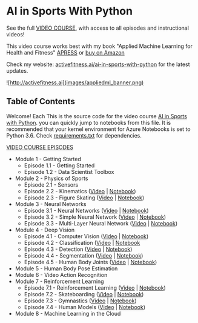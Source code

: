 # AI in Sports With Python

See the full [VIDEO COURSE](http://ai-learning.vhx.tv), with access to all episodes and instructional videos!

This video course works best with my book "Applied Machine Learning for Health and Fitness" [APRESS](https://www.apress.com/us/book/9781484257715) or [buy on Amazon](https://www.amazon.com/Applied-Machine-Learning-Health-Fitness/dp/1484257715)

Check my website: [activefitness.ai/ai-in-sports-with-python](http://activefitness.ai/ai-in-sports-with-python) for the latest updates.


![http://activefitness.ai](images/appliedml_banner.png)

## Table of Contents

Welcome! Each This is the source code for the video course [AI in Sports with Python](http://ai-learning.vhx.tv). you can quickly jump to notebooks from this file. It is recommended that your kernel environment for Azure Notebooks is set to Python 3.6. Check [requirements.txt](requirements.txt) for dependencies.

 [VIDEO COURSE EPISODES](http://ai-learning.vhx.tv)

- Module 1 - Getting Started
    - Episode 1.1 - Getting Started
    - Episode 1.2 - Data Scientist Toolbox
- Module 2 - Physics of Sports
    - Episode 2.1 - Sensors
    - Episode 2.2 - Kinematics ([Video](https://ai-learning.vhx.tv/packages/ai-in-sports-with-python/videos/episode-2-2-kinematics) | [Notebook](4_Kinematics.ipynb))
    - Episode 2.3 - Figure Skating ([Video](https://ai-learning.vhx.tv/packages/ai-in-sports-with-python/videos/episode-2-3-figure-skating) | [Notebook](5_FigureSkating.ipynb))
- Module 3 - Neural Networks
    - Episode 3.1 - Neural Networks ([Video](https://ai-learning.vhx.tv/packages/ai-in-sports-with-python/videos/episode-4-1-neural-networks-101) | [Notebook](3.1_NeuralNetworks.ipynb))
    - Episode 3.2 - Simple Neural Network ([Video](https://ai-learning.vhx.tv/packages/ai-in-sports-with-python/videos/episode-4-2-make-a-simple-neural-net) | [Notebook](3.2_SimpleNeuralNetwork.ipynb))
    - Episode 3.3 - Multi-Layer Neural Network ([Video](https://ai-learning.vhx.tv/packages/ai-in-sports-with-python/videos/amlhf-ch4-3-multilayernetworks) | [Notebook](3.3_Multi-LayerNetworks.ipynb))
- Module 4 - Deep Vision
    - Episode 4.1 - Computer Vision ([Video](https://ai-learning.vhx.tv/packages/ai-in-sports-with-python/videos/amlhf-ch6-1-computervision) | [Notebook](4.1_ComputerVision.ipynb))
    - Episode 4.2 - Classification ([Video](https://ai-learning.vhx.tv/packages/ai-in-sports-with-python/videos/amlhf-ch6-2-classification) | [Notebook](4.2_Classification.ipynb)
    - Episode 4.3 - Detection ([Video](https://ai-learning.vhx.tv/packages/ai-in-sports-with-python/videos/amlhf-ch6-3-detection) | [Notebook](4.3_Detection.ipynb))
    - Episode 4.4 - Segmentation ([Video](https://ai-learning.vhx.tv/packages/ai-in-sports-with-python/videos/amlhf-ch6-4-segmentation) | [Notebook](4.4_Segmentation.ipynb))
    - Episode 4.5 - Human Body Joints ([Video](https://ai-learning.vhx.tv/packages/ai-in-sports-with-python/videos/ai-in-sports-ep-4-5-humanjoints) | [Notebook](4.5_HumanBodyJoints.ipynb))
- Module 5 - Human Body Pose Estimation
- Module 6 - Video Action Recognition 
- Module 7  - Reinforcement Learning
    - Episode 7.1 - Reinforcement Learning ([Video](https://ai-learning.vhx.tv/packages/ai-in-sports-with-python/videos/episode-10-1-reinforcement-learning) | [Notebook](7.1_ReinforcementLearning.ipynb))
    - Episode 7.2 - Skateboarding ([Video](https://ai-learning.vhx.tv/packages/ai-in-sports-with-python/videos/episode-10-2-skateboarding) | [Notebook](7.2_Skateboarding.ipynb))
    - Episode 7.3 - Gymnastics ([Video](https://ai-learning.vhx.tv/packages/ai-in-sports-with-python/videos/episode-10-3-gymnastics) | [Notebook](7.3_Gymnastics.ipynb))
    - Episode 7.4 - Human Models ([Video](https://ai-learning.vhx.tv/packages/ai-in-sports-with-python/videos/episode-10-4-human-models) | [Notebook](7.4_HumanModels.ipynb))
- Module 8 - Machine Learning in the Cloud
